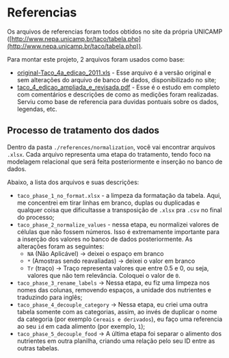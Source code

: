 # Referencias

Os arquivos de referencias foram todos obtidos no site da própria UNICAMP ([http://www.nepa.unicamp.br/taco/tabela.php](http://www.nepa.unicamp.br/taco/tabela.php)).

Para montar este projeto, 2 arquivos foram usados como base:

- [original-Taco_4a_edicao_2011.xls](./original-Taco_4a_edicao_2011.xls) - Esse arquivo é a versão original e sem alterações do arquivo de banco de dados, disponibilizado no site;
- [taco_4_edicao_ampliada_e_revisada.pdf](./taco_4_edicao_ampliada_e_revisada.pdf) - Esse é o estudo em completo com comentários e descrições de como as medições foram realizadas. Serviu como base de referencia para duvidas pontuais sobre os dados, legendas, etc.

## Processo de tratamento dos dados

Dentro da pasta `./references/normalization`, você vai encontrar arquivos `.xlsx`. Cada arquivo representa uma etapa do tratamento, tendo foco na modelagem relacional que será feita posteriormente e inserção no banco de dados.

Abaixo, a lista dos arquivos e suas descrições:

- `taco_phase_1_no_format.xlsx` - a limpeza da formatação da tabela. Aqui, me concentrei em tirar linhas em branco, duplas ou duplicadas e qualquer coisa que dificultasse a transposição de `.xlsx` pra `.csv` no final do processo;
- `taco_phase_2_normalize_values` - nessa etapa, eu normalizei valores de células que não fossem números. Isso é extremamente importante para a inserção dos valores no banco de dados posteriormente. As alterações foram as seguintes:
  - `NA` (Não Aplicável) -> deixei o espaço em branco
  - `*` (Amostras sendo reavaliadas) -> deixei o valor em branco
  - `Tr` (traço) -> Traço representa valores que entre 0.5 e 0, ou seja, valores que não tem relevância. Coloquei o valor de `0`.
- `taco_phase_3_rename_labels` -> Nessa etapa, eu fiz uma limpeza nos nomes das colunas, removendo espaços, a unidade dos nutrientes e traduzindo para inglês;
- `taco_phase_4_decouple_category` -> Nessa etapa, eu criei uma outra tabela somente com as categorias, assim, ao invés de duplicar o nome da categoria (por exemplo `Cereais e derivados`), eu faço uma referencia ao seu `id` em cada alimento (por exemplo, `1`);
- `taco_phase_5_decouple_food` -> A última etapa foi separar o alimento dos nutrientes em outra planilha, criando uma relação pelo seu ID entre as outras tabelas.
